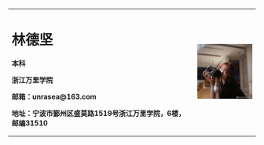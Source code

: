 <table border="0">
  <tr>
    <td width="75%">
      <h1>林德坚</h1>
      <p><b>本科</b></p>
      <p><b>浙江万里学院</b></p>
      <p><b>邮箱：unrasea@163.com</b></p>
      <p><b>地址：宁波市鄞州区盛莫路1519号浙江万里学院，6楼，邮编31510</b></p>
    </td>
    <td width="25%">
      <img src="/1.jpg" width="100%">       
    </td>
  </tr>
</table>
